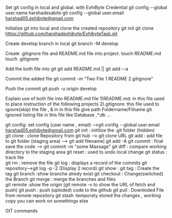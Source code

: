 Set git config in local and global. with ExhiByte Credential
git config --global user.name harshadexabite
git config --global user.email harshad05.exhibyte@gmail.com


Initialize git into local and clone the created repository 
git init
git clone https://github.com/harshadexhibyte/ExhibyteTask.git


Create develop  branch in local
git branch -M develop


Create .gitignore file and README.md file into project.
touch README.md
touch .gitignore


Add the both file into git
git add README.md || git add --a


Commit the added file
git commit -m "Two File 1.README 2.gitignore"


Push the commit
git push -u origin develop




Explain use of both file into  README.md file
1)README.md: in this file used to place instruction of the following projects
2).gitignore: this file used to ignore(skip) the file , & in in this file give path Foldername/Filname git ignored listing file in this file like Database ,*.db ...


git config: set config (user name , email)               -->git config --global user.email harshad05.exhibyte@gmail.com
git init : initilize the .git folder (hidden)           
git clone : clone Repository from git hub                --> git clone URL 
git add : add file to git folder  (staging area)         --> git add filename| git add -A
git commit : final save the code                         --> git commit -m "some Massage"
git diff : compare working directory to the staging area
git reset : used to undo local change 
git status : track file                                  
git rm : remove the file
git log : displays a record of the commits git repository-->git log -p -2 (Display 2 record)
git show :
git tag : Create the tag 
git branch :show branche alredy exist 
git checkout : Change(switched) the Branch 
git merge : merge the branches and files  
git remote :show the origin (git remote -v to show the URL of fetch and push)
git push : push (uploded) code to the github 
git pull : Downloded File from remote repository 
git stash :temporaty stored the changes , working copy you can work on somethings else
 

 GIT commands

